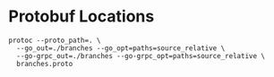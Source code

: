 # Protobuf Locations

```shell
protoc --proto_path=. \
  --go_out=./branches --go_opt=paths=source_relative \
  --go-grpc_out=./branches --go-grpc_opt=paths=source_relative \
  branches.proto
```